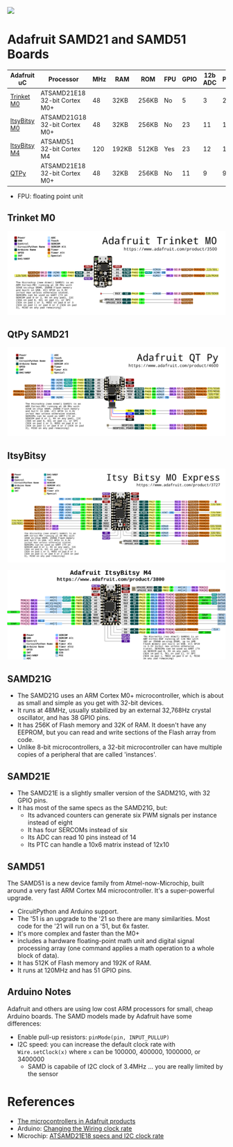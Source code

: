 ![]("https://i.pinimg.com/564x/92/99/24/929924c948f6ece51e9ea6782f2dbab1.jpg)

# Adafruit SAMD21 and SAMD51 Boards


| Adafruit uC       | Processor                     | MHz | RAM   | ROM   | FPU | GPIO | 12b ADC | PWM | SPI FLASH | Price  |
|-------------------|-------------------------------|-----|-------|-------|-----|------|---------|-----|-----------|--------|
| [Trinket M0][1]   | ATSAMD21E18 32-bit Cortex M0+ | 48  | 32KB  | 256KB | No  | 5    | 3       | 2   | N/A       | $8.95  |
| [ItsyBitsy M0][2] | ATSAMD21G18 32-bit Cortex M0+ | 48  | 32KB  | 256KB | No  | 23   | 11      | 13  | 2MB       | $11.95 |
| [ItsyBitsy M4][3] | ATSAMD51 32-bit Cortex M4     | 120 | 192KB | 512KB | Yes | 23   | 12      | 18  | 2MB       | $14.95 |
| [QTPy][4]         | ATSAMD21E18 32-bit Cortex M0+ | 48  | 32KB  | 256KB | No  | 11   | 9       | 9   | N/A       | $6     |

- FPU: floating point unit

## Trinket M0

![](trinket-m0.png)

## QtPy SAMD21

![](qtpy-samd21.png)

## ItsyBitsy

![](itsybitsy_m0.png)

![](itsybitsy_m4.png)

## SAMD21G

- The SAMD21G uses an ARM Cortex M0+ microcontroller, which is about as small and simple as you get with 32-bit devices.
- It runs at 48MHz, usually stabilized by an external 32,768Hz crystal oscillator, and has 38 GPIO pins.
- It has 256K of Flash memory and 32K of RAM. It doesn't have any EEPROM, but you can read and write sections of the Flash array from code.
- Unlike 8-bit microcontrollers, a 32-bit microcontroller can have multiple copies of a peripheral that are called 'instances'.

## SAMD21E

- The SAMD21E is a slightly smaller version of the SADM21G, with 32 GPIO pins.
- It has most of the same specs as the SAMD21G, but:
    - Its advanced counters can generate six PWM signals per instance instead of eight
    - It has four SERCOMs instead of six
    - Its ADC can read 10 pins instead of 14
    - Its PTC can handle a 10x6 matrix instead of 12x10


## SAMD51

The SAMD51 is a new device family from Atmel-now-Microchip, built around a very fast ARM Cortex M4 microcontroller. It's a super-powerful upgrade.
- CircuitPython and Arduino support.
- The '51 is an upgrade to the '21 so there are many similarities. Most code for the '21 will run on a '51, but 6x faster.
- It's more complex and faster than the M0+
- includes a hardware floating-point math unit and digital signal processing array (one command applies a math operation to a whole block of data). 
- It has 512K of Flash memory and 192K of RAM. 
- It runs at 120MHz and has 51 GPIO pins.

## Arduino Notes

Adafruit and others are using low cost ARM processors for small, cheap
Arduino boards. The SAMD models made by Adafruit have some differences:

- Enable pull-up resistors: `pinMode(pin, INPUT_PULLUP)`
- I2C speed: you can increase the default clock rate with `Wire.setClock(x)`
where `x` can be 100000, 400000, 1000000, or 3400000
    - SAMD is capabile of I2C clock of 3.4MHz ... you are really limited by the sensor


# References

- [The microcontrollers in Adafruit products](https://learn.adafruit.com/how-to-choose-a-microcontroller/the-microcontrollers-in-adafruit-products)
- Arduino: [Changing the Wiring clock rate](https://www.arduino.cc/en/Reference/WireSetClock)
- Microchip: [ATSAMD21E18 specs and I2C clock rate](https://www.microchip.com/wwwproducts/en/ATSAMD21E18#additional-features)

[1]: https://www.adafruit.com/product/3500 "buy"
[2]: https://www.adafruit.com/product/3727 "buy"
[3]: https://www.adafruit.com/product/3800 "buy"
[4]: https://www.adafruit.com/product/4600 "buy"
